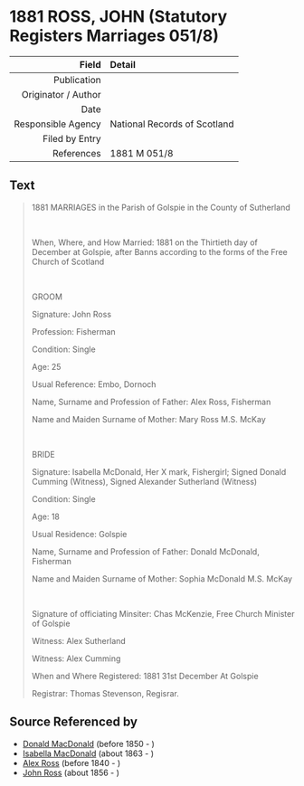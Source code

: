 ﻿---
layout: page
permalink: /sources/s70380240
---

# 1881 ROSS, JOHN (Statutory Registers Marriages 051/8)

Field | Detail
---:|:---
Publication | 
Originator / Author | 
Date | 
Responsible Agency | National Records of Scotland
Filed by Entry | 
References | 1881 M 051/8

## Text

> 1881 MARRIAGES in the Parish of Golspie in the County of Sutherland
>
> <br/>
>
> When, Where, and How Married: 1881 on the Thirtieth day of December at Golspie, after Banns according to the forms of the Free Church of Scotland
>
> <br/>
>
> GROOM
>
> Signature: John Ross
>
> Profession: Fisherman
>
> Condition: Single
>
> Age: 25
>
> Usual Reference: Embo, Dornoch
>
> Name, Surname and Profession of Father: Alex Ross, Fisherman
>
> Name and Maiden Surname of Mother: Mary Ross M.S. McKay
>
> <br/>
>
> BRIDE
>
> Signature: Isabella McDonald, Her X mark, Fishergirl; Signed Donald Cumming (Witness), Signed Alexander Sutherland (Witness)
>
> Condition: Single
>
> Age: 18
>
> Usual Residence: Golspie
>
> Name, Surname and Profession of Father: Donald McDonald, Fisherman
>
> Name and Maiden Surname of Mother: Sophia McDonald M.S. McKay
>
> <br/>
>
> Signature of officiating Minsiter: Chas McKenzie, Free Church Minister of Golspie
>
> Witness: Alex Sutherland
>
> Witness: Alex Cumming
>
> When and Where Registered: 1881 31st December At Golspie
>
> Registrar: Thomas Stevenson, Regisrar.
>

## Source Referenced by

* [Donald MacDonald](../people/@28173184@-donald-macdonald-b1850-d.md) (before 1850 - )
* [Isabella MacDonald](../people/@80818668@-isabella-macdonald-b1863-d.md) (about 1863 - )
* [Alex Ross](../people/@58451451@-alex-ross-b1840-d.md) (before 1840 - )
* [John Ross](../people/@81395704@-john-ross-b1856-d.md) (about 1856 - )
